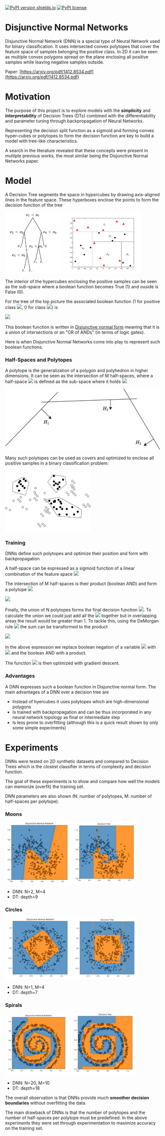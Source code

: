 [![PyPI version shields.io](https://img.shields.io/pypi/v/disjunctive-nn.svg)](https://pypi.python.org/pypi/disjunctive-nn)
[![PyPI license](https://img.shields.io/pypi/l/disjunctive-nn.svg)](https://pypi.python.org/pypi/disjunctive-nn/)



# Disjunctive Normal Networks
Disjunctive Normal Network (DNN) is a special type of Neural Network used for binary classification. It uses intersected convex polytopes that cover the feature space of samples belonging the positive class. In 2D it can be seen as multiple convex polygons spread on the plane enclosing all positive samples while leaving negative samples outside. 

Paper: [https://arxiv.org/pdf/1412.8534.pdf](https://arxiv.org/pdf/1412.8534.pdf)

# Motivation
The purpose of this project is to explore models with the **simplicity** and **interpretability** of Decision Trees (DTs) combined with the differentiability and parameter tuning through backpropagation of Neural Networks.

Representing the decision split function as a sigmoid and forming convex hyper-cubes or polytopes to form the decision function are key to build a model with tree-like characteristics.

A search in the literature revealed that these concepts were present in multiple previous works, the most similar being the Disjunctive Normal Networks paper.

# Model
A Decision Tree segments the space in hypercubes by drawing axis-aligned lines in the feature space. These hyperboxes enclose the points to form the decision function of the tree

<img src="./assets/decision-tree.png" height=200/>
<img src="./assets/decision-tree-boxes.jpg" height=200/>

The interior of the hypercubes enclosing the positive samples can be seen as the sub-space where a boolean function becomes True (1) and ouside is False (0).


For the tree of the top picture the associated boolean function (1 for positive class <img src="https://render.githubusercontent.com/render/math?math=c_%2B">, 0 for class <img src="https://render.githubusercontent.com/render/math?math=c_-">) is

<img src="https://render.githubusercontent.com/render/math?math=Y = ((x_1 < a_1) \cap (x_2 < a_2)) \cup ((x_1 < a_1) \cap (x_2 < a_2)^\prime \cap (x_3 < a_4)^\prime) \cup ((x_1 < a_1)^\prime \cap (x_4 < a_4)^\prime \cap (x_5 < a_5))">

This boolean function is written in [Disjunctive normal form](https://en.wikipedia.org/wiki/Disjunctive_normal_form) meaning that it is a union of intersections or an "OR of ANDs" (in terms of logic gates).

Here is when Disjunctive Normal Networks come into play to represent such boolean functions.

### Half-Spaces and Polytopes
A polytope is the generalization of a polygon and polyhedron in higher dimensions. It can be seen as the intersection of M half-spaces, where a half-space <img src="https://render.githubusercontent.com/render/math?math=H_i"> is defined as the sub-space where it holds <img src="https://render.githubusercontent.com/render/math?math=h_i(x) > 0">

<img src="./assets/polytope.png" height=200/>

Many such polytopes can be used as covers and optimized to enclose all positive samples in a binary classification problem:

<img src="./assets/polytopes.png" height=200/>

### Training
DNNs define such polytopes and optimize their position and form with backpropagation

A half-space can be expressed as a sigmoid function of a linear combination of the feature space
<img src="https://render.githubusercontent.com/render/math?math=h(x) = \sigma(w^Tx %2B a)">

The intersection of M half-spaces is their product (boolean AND) and form a polytope <img src="https://render.githubusercontent.com/render/math?math=P_i">

<img src="https://render.githubusercontent.com/render/math?math=P_i = \displaystyle \product_{j=1}^{M} h_{ij}(x)">

Finally, the union of N polytopes forms the final decision function <img src="https://render.githubusercontent.com/render/math?math=f(x)">. To calculate the union we could just add all the <img src="https://render.githubusercontent.com/render/math?math=P_i(x)"> together but in overlapping areas the result would be greater than 1. To tackle this, using the DeMorgan rule <img src="https://render.githubusercontent.com/render/math?math=A \cup B = (A^\prime \cap B^\prime)^\prime"> the sum can be transformed to the product

<img src="https://render.githubusercontent.com/render/math?math=f(x) = 1 - \displaystyle \product_{i=1}^{n}(\product_{j=1}^{M} 1 - h_{ij}(x))">

In the above expression we replace boolean negation of a variable <img src="https://render.githubusercontent.com/render/math?math=A"> with <img src="https://render.githubusercontent.com/render/math?math=1-A"> and the boolean AND with a product. 

The function <img src="https://render.githubusercontent.com/render/math?math=f(x)"> is then optimized with gradient descent.

### Advantages
A DNN expresses such a boolean function in Disjunctive normal form. The main advantages of a DNN over a decision tree are
- Instead of hyercubes it uses polytopes which are high-dimensional polygons
- Is trained with backpropagation and can be thus incorporated in any neural network topology as final or intermediate step
- Is less prone to overfitting (although this is a quick result shown by only some simple experiments)

# Experiments
DNNs were tested on 2D synthetic datasets and compared to Decision Trees which is the closest classifier in terms of complexity and decision function.

The goal of these experiments is to show and compare how well the models can memorize (overfit) the training set.

DNN parameters are also shown (N: number of polytopes, M: number of half-spaces per polytope).

### Moons
<img src="./assets/moons_dnn.png" height=200/>
<img src="./assets/moons_dt.png" height=200/>

- DNN: N=2, M=4
- DT: depth=9

### Circles
<img src="./assets/circles_dnn.png" height=200/>
<img src="./assets/circles_dt.png" height=200/>

- DNN: N=1, M=4
- DT: depth=7

### Spirals
<img src="./assets/spirals_dnn.png" height=200/>
<img src="./assets/spirals_dt.png" height=200/>

- DNN: N=20, M=10
- DT: depth=18

The overall observation is that DNNs provide much **smoother decision boundaries** without overfitting the data.

The main drawback of DNNs is that the number of polytopes and the number of half-spaces per polytope must be predefined. In the above experiments they were set through experimentation to maximize accuracy on the training set.
